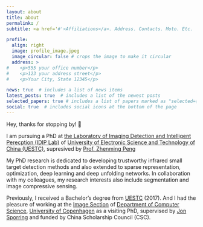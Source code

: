 ```yaml
---
layout: about
title: about
permalink: /
subtitle: <a href='#'>Affiliations</a>. Address. Contacts. Moto. Etc.

profile:
  align: right
  image: profile_image.jpeg
  image_circular: false # crops the image to make it circular
  address: >
#    <p>555 your office number</p>
#    <p>123 your address street</p>
#    <p>Your City, State 12345</p>

news: true  # includes a list of news items
latest_posts: true  # includes a list of the newest posts
selected_papers: true # includes a list of papers marked as "selected={true}"
social: true  # includes social icons at the bottom of the page
---
```


Hey, thanks for stopping by! 👋

I am pursuing a PhD at [the Laboratory of Imaging Detection and Intelligent Perecption (IDIP Lab)](http://idiplab.uestc.cn/) of [University of Electronic Science and Technology of China (UESTC)](https://www.uestc.edu.cn/), supresived by [Prof. Zhenming Peng](https://www.sice.uestc.edu.cn/info/1302/5086.htm)

My PhD research is dedicated to developing trustworthy infrared small target detection methods and also extended to sparse representation, optimization, deep learning and deep unfolding networks. In collaboration with my colleagues, my research interests also include segmentation and image compressive sensing.

Previously, I received a Bachelor’s degree from [UESTC](https://www.uestc.edu.cn/) (2017). And I had the pleasure of working at the [Image Section](https://di.ku.dk/english/research/imagesection/) of [Department of Computer Science](https://di.ku.dk/english/), [University of Copenhagen](https://www.ku.dk/english/) as a visiting PhD, supervised by [Jon Sporring](https://sporring.github.io/) and funded by China Scholarship Council (CSC).